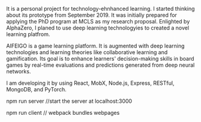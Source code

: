 It is a personal project for technology-ehnhanced learning. I started thinking about its prototype from September 2019. It was initially prepared for applying the PhD program at MCLS as my research proposal. Enlighted by AlphaZero, I planed to use deep learning technologyies to created a novel learning platfrom.

AIFEIGO is a game learning platform. It is augmented with deep learning technologies and learning theories like collaborative learning and gamification. Its goal is to enhance learners' decision-making skills in board games by real-time evaluations and predictions generated from deep neural networks. 

I am developing it by using React, MobX, Node.js, Express, RESTful, MongoDB, and PyTorch. 

npm run server  //start the server at localhost:3000

npm run client // webpack bundles webpages
